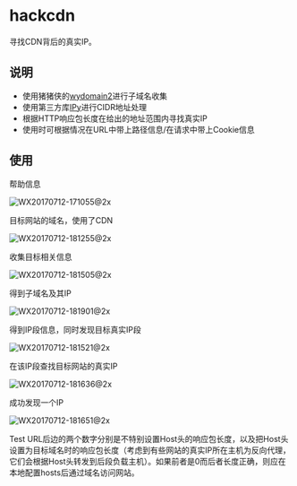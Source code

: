 # hackcdn
寻找CDN背后的真实IP。

## 说明
- 使用猪猪侠的[wydomain2](https://github.com/ring04h/wydomain)进行子域名收集
- 使用第三方库[IPy](https://github.com/autocracy/python-ipy)进行CIDR地址处理
- 根据HTTP响应包长度在给出的地址范围内寻找真实IP
- 使用时可根据情况在URL中带上路径信息/在请求中带上Cookie信息

## 使用

帮助信息

![WX20170712-171055@2x](https://github.com/superfish9/hackcdn/blob/master/doc/WX20170712-171055%402x.png)

目标网站的域名，使用了CDN

![WX20170712-181255@2x](https://github.com/superfish9/hackcdn/blob/master/doc/WX20170712-181255%402x.png)

收集目标相关信息

![WX20170712-181505@2x](https://github.com/superfish9/hackcdn/blob/master/doc/WX20170712-181505%402x.png)

得到子域名及其IP

![WX20170712-181901@2x](https://github.com/superfish9/hackcdn/blob/master/doc/WX20170712-181901%402x.png)

得到IP段信息，同时发现目标真实IP段

![WX20170712-181521@2x](https://github.com/superfish9/hackcdn/blob/master/doc/WX20170712-181521%402x.png)

在该IP段查找目标网站的真实IP

![WX20170712-181636@2x](https://github.com/superfish9/hackcdn/blob/master/doc/WX20170712-181636%402x.png)

成功发现一个IP

![WX20170712-181651@2x](https://github.com/superfish9/hackcdn/blob/master/doc/WX20170712-181651%402x.png)

Test URL后边的两个数字分别是不特别设置Host头的响应包长度，以及把Host头设置为目标域名时的响应包长度（考虑到有些网站的真实IP所在主机为反向代理，它们会根据Host头转发到后段负载主机）。如果前者是0而后者长度正确，则应在本地配置hosts后通过域名访问网站。